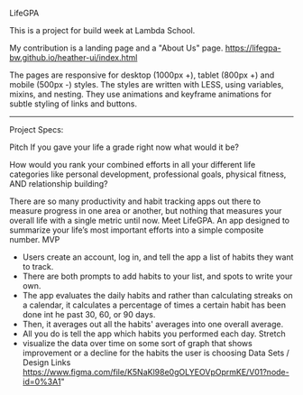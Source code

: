 LifeGPA

This is a project for build week at Lambda School. 

My contribution is a landing page and a "About Us" page.
https://lifegpa-bw.github.io/heather-ui/index.html


The pages are responsive for desktop (1000px +), tablet (800px +) and mobile (500px -) styles. The styles are written with LESS, using variables, mixins, and nesting. They use animations and keyframe animations for subtle styling of links and buttons.

-----------------------------

Project Specs:

Pitch
If you gave your life a grade right now what would it be?

How would you rank your combined efforts in all your different life categories like personal development, professional goals, physical fitness, AND relationship building?

There are so many productivity and habit tracking apps out there to measure progress in one area or another, but nothing that measures your overall life with a single metric until now. Meet LifeGPA. An app designed to summarize your life’s most important efforts into a simple composite number.
MVP
- Users create an account, log in, and tell the app a list of habits they want to track. 
- There are both prompts to add habits to your list, and spots to write your own. 
- The app evaluates the daily habits and rather than calculating streaks on a calendar, it calculates a percentage of times a certain habit has been done int he past 30, 60, or 90 days. 
- Then, it averages out all the habits' averages into one overall average. 
- All you do is tell the app which habits you performed each day.
Stretch
- visualize the data over time on some sort of graph that shows improvement or a decline for the habits the user is choosing
Data Sets / Design Links
https://www.figma.com/file/K5NaKl98e0gOLYEOVpOprmKE/V01?node-id=0%3A1"
	
